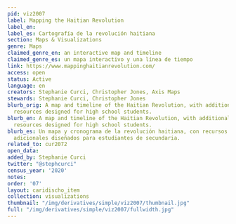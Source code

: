 ```yaml
---
pid: viz2007
label: Mapping the Haitian Revolution
label_en:
label_es: Cartografía de la revolución haitiana
section: Maps & Visualizations
genre: Maps
claimed_genre_en: an interactive map and timeline
claimed_genre_es: un mapa interactivo y una línea de tiempo
link: https://www.mappinghaitianrevolution.com/
access: open
status: Active
language: en
creators: Stephanie Curci, Christopher Jones, Axis Maps
stewards: Stephanie Curci, Christopher Jones
blurb_orig: A map and timeline of the Haitian Revolution, with additional educational
  resources designed for high school students.
blurb_en: A map and timeline of the Haitian Revolution, with additional educational
  resources designed for high school students.
blurb_es: Un mapa y cronograma de la revolución haitiana, con recursos educativos
  adicionales diseñados para estudiantes de secundaria.
related_to: cur2072
open_data:
added_by: Stephanie Curci
twitter: "@stephcurci"
census_year: '2020'
notes:
order: '07'
layout: caridischo_item
collection: visualizations
thumbnail: "/img/derivatives/simple/viz2007/thumbnail.jpg"
full: "/img/derivatives/simple/viz2007/fullwidth.jpg"
---
```

